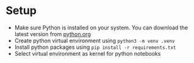 # Setup

- Make sure Python is installed on your system. You can download the latest version from [python.org](https://www.python.org/downloads/)
- Create python virtual environment using `python3 -m venv .venv`
- Install python packages using `pip install -r requirements.txt`
- Select virtual environment as kernel for python notebooks
